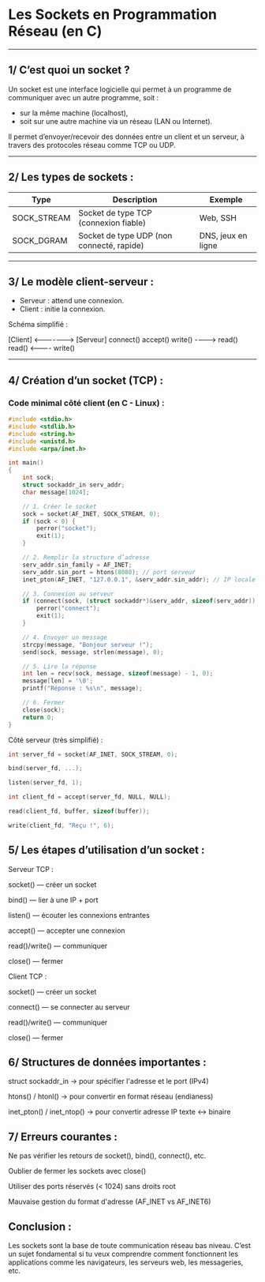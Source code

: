 # Les Sockets en Programmation Réseau (en C)

---

## 1/ C’est quoi un socket ?

Un socket est une interface logicielle qui permet à un programme de communiquer avec un autre programme, soit :  
- sur la même machine (localhost),  
- soit sur une autre machine via un réseau (LAN ou Internet).  

Il permet d’envoyer/recevoir des données entre un client et un serveur, à travers des protocoles réseau comme TCP ou UDP.

---

## 2/ Les types de sockets :

| Type         | Description                     | Exemple            |
|--------------|--------------------------------|--------------------|
| SOCK_STREAM  | Socket de type TCP (connexion fiable) | Web, SSH           |
| SOCK_DGRAM   | Socket de type UDP (non connecté, rapide) | DNS, jeux en ligne |

---

## 3/ Le modèle client-serveur :

- Serveur : attend une connexion.  
- Client : initie la connexion.

Schéma simplifié :

[Client] <-------> [Serveur]
connect() accept()
write() ----> read()
read() <---- write()


---

## 4/ Création d’un socket (TCP) :

### Code minimal côté client (en C - Linux) :

```c
#include <stdio.h>
#include <stdlib.h>
#include <string.h>
#include <unistd.h>
#include <arpa/inet.h>

int main() 
{
    int sock;
    struct sockaddr_in serv_addr;
    char message[1024];

    // 1. Créer le socket
    sock = socket(AF_INET, SOCK_STREAM, 0);
    if (sock < 0) {
        perror("socket");
        exit(1);
    }

    // 2. Remplir la structure d’adresse
    serv_addr.sin_family = AF_INET;
    serv_addr.sin_port = htons(8080); // port serveur
    inet_pton(AF_INET, "127.0.0.1", &serv_addr.sin_addr); // IP locale

    // 3. Connexion au serveur
    if (connect(sock, (struct sockaddr*)&serv_addr, sizeof(serv_addr)) < 0) {
        perror("connect");
        exit(1);
    }

    // 4. Envoyer un message
    strcpy(message, "Bonjour serveur !");
    send(sock, message, strlen(message), 0);

    // 5. Lire la réponse
    int len = recv(sock, message, sizeof(message) - 1, 0);
    message[len] = '\0';
    printf("Réponse : %s\n", message);

    // 6. Fermer
    close(sock);
    return 0;
}
```
Côté serveur (très simplifié) :
```c
int server_fd = socket(AF_INET, SOCK_STREAM, 0);

bind(server_fd, ...);

listen(server_fd, 1);

int client_fd = accept(server_fd, NULL, NULL);

read(client_fd, buffer, sizeof(buffer));

write(client_fd, "Reçu !", 6);
```
## 5/ Les étapes d’utilisation d’un socket :
Serveur TCP :

socket() — créer un socket

bind() — lier à une IP + port

listen() — écouter les connexions entrantes

accept() — accepter une connexion

read()/write() — communiquer

close() — fermer

Client TCP :

socket() — créer un socket

connect() — se connecter au serveur

read()/write() — communiquer

close() — fermer

## 6/ Structures de données importantes :

struct sockaddr_in → pour spécifier l'adresse et le port (IPv4)

htons() / htonl() → pour convertir en format réseau (endianess)

inet_pton() / inet_ntop() → pour convertir adresse IP texte ↔ binaire

## 7/ Erreurs courantes :

Ne pas vérifier les retours de socket(), bind(), connect(), etc.

Oublier de fermer les sockets avec close()

Utiliser des ports réservés (< 1024) sans droits root

Mauvaise gestion du format d'adresse (AF_INET vs AF_INET6)

## Conclusion :

Les sockets sont la base de toute communication réseau bas niveau.
C’est un sujet fondamental si tu veux comprendre comment fonctionnent les applications comme les navigateurs, les serveurs web, les messageries, etc.